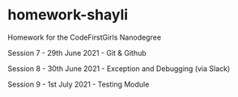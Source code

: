# homework-shayli
Homework for the CodeFirstGirls Nanodegree

Session 7 - 29th June 2021 - Git & Github

Session 8 - 30th June 2021 - Exception and Debugging (via Slack)

Session 9 - 1st July 2021 - Testing Module
